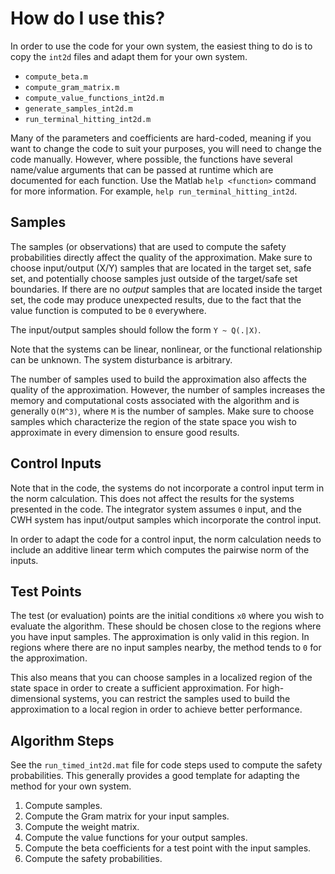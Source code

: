 # How do I use this?

In order to use the code for your own system, the easiest thing to do is to copy the `int2d` files and adapt them for your own system.

* `compute_beta.m`
* `compute_gram_matrix.m`
* `compute_value_functions_int2d.m`
* `generate_samples_int2d.m`
* `run_terminal_hitting_int2d.m`

Many of the parameters and coefficients are hard-coded, meaning if you want to
change the code to suit your purposes, you will need to change the code
manually. However, where possible, the functions have several name/value
arguments that can be passed at runtime which are documented for each function.
Use the Matlab `help <function>` command for more information. For example,
`help run_terminal_hitting_int2d`.

## Samples

The samples (or observations) that are used to compute the safety probabilities
directly affect the quality of the approximation. Make sure to choose
input/output (X/Y) samples that are located in the target set, safe set, and
potentially choose samples just outside of the target/safe set boundaries. If
there are no _output_ samples that are located inside the target set, the code
may produce unexpected results, due to the fact that the value function is
computed to be `0` everywhere.

The input/output samples should follow the form `Y ~ Q(.|X)`.

Note that the systems can be linear, nonlinear, or the functional relationship
can be unknown. The system disturbance is arbitrary.

The number of samples used to build the approximation also affects the quality
of the approximation. However, the number of samples increases the memory and
computational costs associated with the algorithm and is generally `O(M^3)`,
where `M` is the number of samples. Make sure to choose samples which
characterize the region of the state space you wish to approximate in every
dimension to ensure good results.

## Control Inputs

Note that in the code, the systems do not incorporate a control input term in
the norm calculation. This does not affect the results for the systems presented
in the code. The integrator system assumes `0` input, and the CWH system has
input/output samples which incorporate the control input.

In order to adapt the code for a control input, the norm calculation needs to
include an additive linear term which computes the pairwise norm of the inputs.

## Test Points

The test (or evaluation) points are the initial conditions `x0` where you wish
to evaluate the algorithm. These should be chosen close to the regions where you
have input samples. The approximation is only valid in this region. In regions
where there are no input samples nearby, the method tends to `0` for the
approximation.

This also means that you can choose samples in a localized region of the state
space in order to create a sufficient approximation. For high-dimensional
systems, you can restrict the samples used to build the approximation to a local
region in order to achieve better performance.

## Algorithm Steps

See the `run_timed_int2d.mat` file for code steps used to compute the safety
probabilities. This generally provides a good template for adapting the method
for your own system.

1. Compute samples.
2. Compute the Gram matrix for your input samples.
3. Compute the weight matrix.
4. Compute the value functions for your output samples.
5. Compute the beta coefficients for a test point with the input samples.
6. Compute the safety probabilities.
